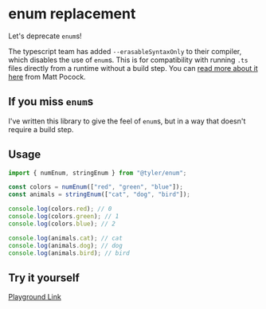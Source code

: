 # enum replacement

Let's deprecate `enum`s!

The typescript team has added `--erasableSyntaxOnly` to their compiler, which disables the use of `enum`s. This is for compatibility with running `.ts` files directly from a runtime without a build step. You can [read more about it here](https://www.totaltypescript.com/erasable-syntax-only) from Matt Pocock.

## If you miss `enum`s

I've written this library to give the feel of `enum`s, but in a way that doesn't require a build step.

## Usage

```ts
import { numEnum, stringEnum } from "@tyler/enum";

const colors = numEnum(["red", "green", "blue"]);
const animals = stringEnum(["cat", "dog", "bird"]);

console.log(colors.red); // 0
console.log(colors.green); // 1
console.log(colors.blue); // 2

console.log(animals.cat); // cat
console.log(animals.dog); // dog
console.log(animals.bird); // bird
```

## Try it yourself

[Playground Link](https://tsplay.dev/NajPpm)
